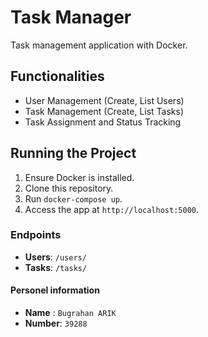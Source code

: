 # Task Manager

Task management application with Docker.

## Functionalities
- User Management (Create, List Users)
- Task Management (Create, List Tasks)
- Task Assignment and Status Tracking

## Running the Project
1. Ensure Docker is installed.
2. Clone this repository.
3. Run `docker-compose up`.
4. Access the app at `http://localhost:5000`.

### Endpoints
- **Users**: `/users/`
- **Tasks**: `/tasks/`

#### Personel information

- **Name**  : `Bugrahan ARIK`
- **Number**: `39288`